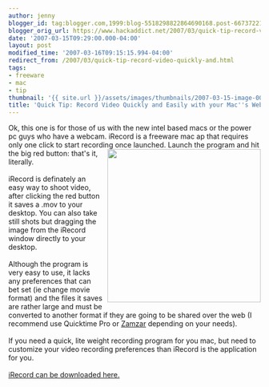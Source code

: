 ```yaml
---
author: jenny
blogger_id: tag:blogger.com,1999:blog-5518298822864690168.post-6673722154261721250
blogger_orig_url: https://www.hackaddict.net/2007/03/quick-tip-record-video-quickly-and.html
date: '2007-03-15T09:29:00.000-04:00'
layout: post
modified_time: '2007-03-16T09:15:15.994-04:00'
redirect_from: /2007/03/quick-tip-record-video-quickly-and.html
tags:
- freeware
- mac
- tip
thumbnail: '{{ site.url }}/assets/images/thumbnails/2007-03-15-image-0000.png'
title: 'Quick Tip: Record Video Quickly and Easily with your Mac''s Webcam'
---
```


Ok, this one is for those of us with the new intel based macs or the power pc guys who have a webcam.  iRecord is a freeware mac ap that requires only one click to start recording once<img alt="" border="0" id="BLOGGER_PHOTO_ID_5041788976213426914" src="{{ site.url }}/assets/images/posts/2007-03-15-image-0000.png" style="margin: 0pt 0pt 10px 10px; float: right;  width: 306px; height: 306px;"/> launched.  Launch the program and hit the big red button: that's it, literally.<br/><br/>iRecord is definately an easy way to shoot video, after clicking the red button it saves a .mov to your desktop.  You can also take still shots but dragging the image from the iRecord window directly to your desktop.<br/><br/>Although the program is very easy to use, it lacks any preferences  that can bet set (ie change movie format) and the files it saves are rather large and must be converted to another format if  they are going to be shared over the web (I recommend use Quicktime Pro or <a href="http://www.zamzar.com/">Zamzar</a> depending on your needs).<br/><br/>If you need a quick, lite weight recording program for you mac, but need to customize your video recording preferences than iRecord is the application for you.<br/><br/><a href="http://www.mindsprockets.com/iRecord.html">iRecord can be downloaded here.</a>